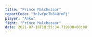 ```yaml
---
title: "Prince Malchezaar"
reportCode: "3n1wYpcTb84QrmFj"
player: "Ankw"
fight: "Prince Malchezaar"
date: 2021-07-18T18:55:34.719000+00:00
---
```

